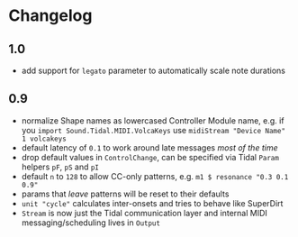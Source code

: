 # Changelog

## 1.0
- add support for `legato` parameter to automatically scale note durations

## 0.9

- normalize Shape names as lowercased Controller Module name, e.g.
  if you `import Sound.Tidal.MIDI.VolcaKeys` use `midiStream "Device Name" 1 volcakeys`
- default latency of `0.1` to work around late messages _most of the time_
- drop default values in `ControlChange`, can be specified via Tidal `Param` helpers
  `pF`, `pS` and `pI`
- default `n` to `128` to allow CC-only patterns, e.g. `m1 $ resonance "0.3 0.1 0.9"`
- params that _leave_ patterns will be reset to their defaults
- `unit "cycle"` calculates inter-onsets and tries to behave like SuperDirt
- `Stream` is now just the Tidal communication layer and internal MIDI
  messaging/scheduling lives in `Output`

